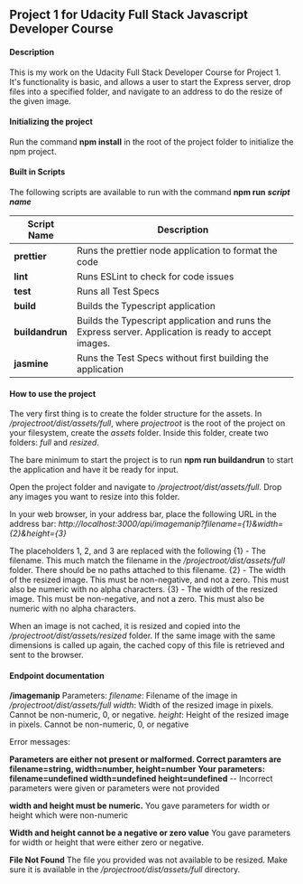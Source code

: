 ## Project 1 for Udacity Full Stack Javascript Developer Course

#### Description

This is my work on the Udacity Full Stack Developer Course for Project 1. It's functionality is basic, and allows a user to start the Express server, drop files into a specified folder, and navigate to an address to do the resize of the given image.

#### Initializing the project

Run the command **npm install** in the root of the project folder to initialize the npm project.

#### Built in Scripts

The following scripts are available to run with the command **npm run** ***script name***

| Script Name | Description |
| ----------- | ----------- |
| **prettier** | Runs the prettier node application to format the code |
| **lint** | Runs ESLint to check for code issues |
| **test** | Runs all Test Specs |
| **build** | Builds the Typescript application |
| **buildandrun** | Builds the Typescript application and runs the Express server. Application is ready to accept images. |
| **jasmine** | Runs the Test Specs without first building the application |

#### How to use the project

The very first thing is to create the folder structure for the assets. In */projectroot/dist/assets/full*, where *projectroot* is the root of the project on your filesystem, create the *assets* folder. Inside this folder, create two folders: *full* and *resized*.

The bare minimum to start the project is to run **npm run buildandrun** to start the application and have it be ready for input.

Open the project folder and navigate to */projectroot/dist/assets/full*. Drop any images you want to resize into this folder.

In your web browser, in your address bar, place the following URL in the address bar: *http://localhost:3000/api/imagemanip?filename={1}&width={2}&height={3}*

The placeholders 1, 2, and 3 are replaced with the following
{1} - The filename. This much match the filename in the */projectroot/dist/assets/full* folder. There should be no paths attached to this filename.
{2} - The width of the resized image. This must be non-negative, and not a zero. This must also be numeric with no alpha characters.
{3} - The width of the resized image. This must be non-negative, and not a zero. This must also be numeric with no alpha characters.

When an image is not cached, it is resized and copied into the */projectroot/dist/assets/resized* folder. If the same image with the same dimensions is called up again, the cached copy of this file is retrieved and sent to the browser.

#### Endpoint documentation

**/imagemanip**
Parameters:
*filename*: Filename of the image in */projectroot/dist/assets/full*
*width*: Width of the resized image in pixels. Cannot be non-numeric, 0, or negative.
*height*: Height of the resized image in pixels. Cannot be non-numeric, 0, or negative

Error messages:

**Parameters are either not present or malformed. Correct paramters are filename=string, width=number, height=number**
**Your parameters: filename=undefined width=undefined height=undefined**
-- Incorrect parameters were given or parameters were not provided

**width and height must be numeric.**
You gave parameters for width or height which were non-numeric

**Width and height cannot be a negative or zero value**
You gave parameters for width or height that were either zero or negative.

**File Not Found**
The file you provided was not available to be resized. Make sure it is available in the */projectroot/dist/assets/full* directory.
